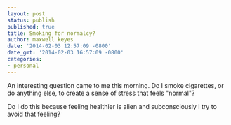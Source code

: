 ```yaml
---
layout: post
status: publish
published: true
title: Smoking for normalcy?
author: maxwell keyes
date: '2014-02-03 12:57:09 -0800'
date_gmt: '2014-02-03 16:57:09 -0800'
categories:
- personal
---
```


An interesting question came to me this morning. Do I smoke cigarettes, or do  anything else, to create a sense of
stress that feels "normal"?

Do I do this because feeling healthier is alien and subconsciously I try to avoid that feeling?
